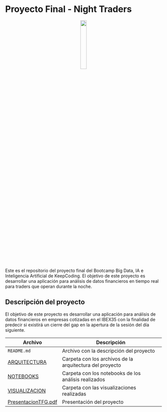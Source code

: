 # Proyecto Final - Night Traders

<div style='text-align: center'>
<img src="https://startupxplore.com/uploads/ff8080814e06a089014e77513990067d-large.png" width="20%" style='border-radius:10%'>
</div>


Este es el repositorio del proyecto final del Bootcamp Big Data, IA e Inteligencia Artificial de KeepCoding. El objetivo de este proyecto es desarrollar una aplicación para análisis de datos financieros en tiempo real para traders que operan durante la noche.


## Descripción del proyecto

El objetivo de este proyecto es desarrollar una aplicación para análisis de datos financieros en empresas cotizadas en el IBEX35 con la finalidad de predecir si existirá un cierre del gap en la apertura de la sesión del día siguiente.

<!-- imagen del ibex -->

<!-- tabla de markdown -->

| Archivo | Descripción | 
| --- | --- |
| `README.md` | Archivo con la descripción del proyecto |
| [ARQUITECTURA](https://github.com/Guzz0/NIGHT_TRADERS/tree/main/ARQUITECTURA)| Carpeta con los archivos de la arquitectura del proyecto |
| [NOTEBOOKS](https://github.com/Guzz0/NIGHT_TRADERS/tree/main/NOTEBOOKS) | Carpeta con los notebooks de los análisis realizados |
| [VISUALIZACION](https://github.com/Guzz0/NIGHT_TRADERS/tree/main/VISUALIZACION) | Carpeta con las visualizaciones realizadas |
| [PresentacionTFG.pdf](https://github.com/Guzz0/NIGHT_TRADERS/blob/main/PresentacionTFB.pdf) | Presentación del proyecto |